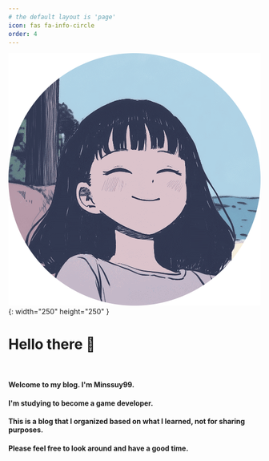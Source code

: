 ```yaml
---
# the default layout is 'page'
icon: fas fa-info-circle
order: 4
---
```


![Main View](/assets/img/avatar_circle.png){: width="250" height="250" }

# Hello there 👋

<br>

#### Welcome to my blog. I'm Minssuy99.

#### I'm studying to become a game developer.

#### This is a blog that I organized based on what I learned, not for sharing purposes.

#### Please feel free to look around and have a good time.